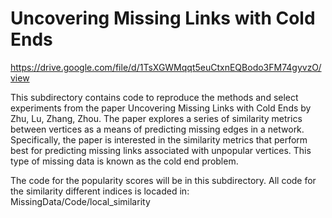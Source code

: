 # Uncovering Missing Links with Cold Ends
https://drive.google.com/file/d/1TsXGWMqqt5euCtxnEQBodo3FM74gyvzO/view

This subdirectory contains code to reproduce the methods and select
experiments from the paper Uncovering Missing Links with Cold Ends by Zhu, 
Lu, Zhang, Zhou. The paper explores a series of similarity metrics between
vertices as a means of predicting missing edges in a network. Specifically,
the paper is interested in the similarity metrics that perform best for
predicting missing links associated with unpopular vertices. This type of
missing data is known as the cold end problem.

The code for the popularity scores will be in this subdirectory. All code
for the similarity different indices is locaded in:
MissingData/Code/local_similarity